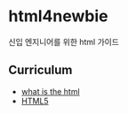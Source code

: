 # html4newbie

신입 엔지니어를 위한 html 가이드

## Curriculum

- [what is the html](/WhatIsHtml/README.md)
- [HTML5](/Html5/README.md)
